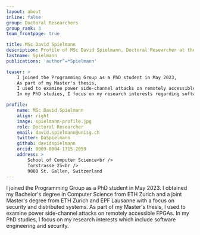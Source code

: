 ```yaml
---
layout: about
inline: false
group: Doctoral Researchers
group_rank: 3
team_frontpage: true

title: MSc David Spielmann
description: Profile of MSc David Spielmann, Doctoral Researcher at the Programming Group.
lastname: Spielmann
publications: 'author^=*Spielmann'

teaser: >
    I joined the Programming Group as a PhD student in May 2023,
    As part of my Master's thesis,
    I used to examine power side-channel attacks on remotely accessible FPGAs.
    In my PhD studies, I focus on my research interests regarding software engineering and security.

profile:
    name: MSc David Spielmann
    align: right
    image: spielmann-profile.jpg
    role: Doctoral Researcher
    email: david.spielmann@unisg.ch
    twitter: DaSpielmann
    github: davidspielmann
    orcid: 0009-0004-1715-2059
    address: >
        School of Computer Science<br />
        Torstrasse 25<br />
        9000 St. Gallen, Switzerland
---
```


I joined the Programming Group as a PhD student in May 2023.
I obtained my Bachelor's degree in Computer Science from ETH Zurich and a joint Master's degree from ETH Zurich and EPF Lausanne with a focus on security and distributed systems.
As part of my Master's thesis,
I used to examine power side-channel attacks on remotely accessible FPGAs.
In my PhD studies, I focus on my research interests which include software engineering and security.